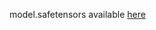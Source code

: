 model.safetensors available [here](https://drive.google.com/file/d/1-1bTi4wZ9hRC8fv6awvz6aH2YYhLJjob/view?usp=sharing)